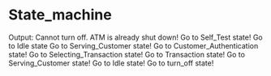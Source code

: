 # State_machine

Output:
Cannot turn off. ATM is already shut down!
Go to Self_Test state!
Go to Idle state
Go to Serving_Customer state!
Go to Customer_Authentication state!
Go to Selecting_Transaction state!
Go to Transaction state!
Go to Serving_Customer state!
Go to Idle state!
Go to turn_off state!
